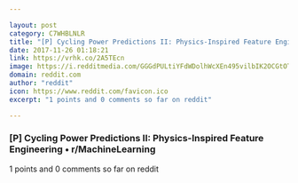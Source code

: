 ```yaml
---

layout: post
category: C7WHBLNLR
title: "[P] Cycling Power Predictions II: Physics-Inspired Feature Engineering • r/MachineLearning"
date: 2017-11-26 01:18:21
link: https://vrhk.co/2A5TEcn
image: https://i.redditmedia.com/GGGdPULtiYFdWDolhWcXEn495vilbIK2OCGtOTXUCw0.jpg?w=320&s=d0b38f4c4daefb48405ad0bfc632fac5
domain: reddit.com
author: "reddit"
icon: https://www.reddit.com/favicon.ico
excerpt: "1 points and 0 comments so far on reddit"

---
```


### [P] Cycling Power Predictions II: Physics-Inspired Feature Engineering • r/MachineLearning

1 points and 0 comments so far on reddit